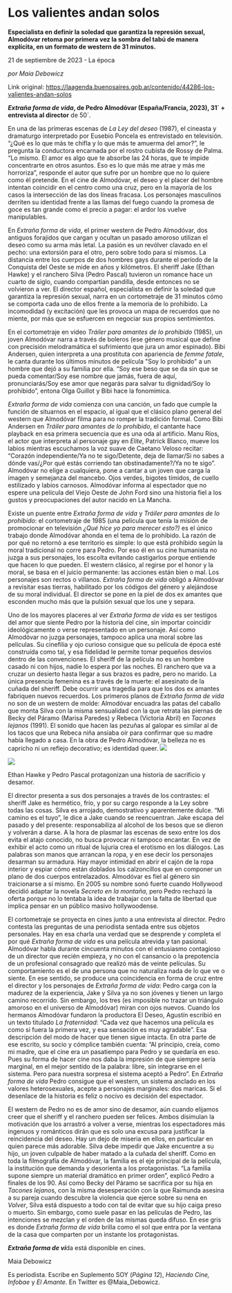 # Los valientes andan solos

**Especialista en definir la soledad que garantiza la represión sexual, Almodóvar retoma por primera vez la sombra del tabú de manera explícita, en un formato de western de 31 minutos.**

21 de septiembre de 2023 - La época

_por Maia Debowicz_

Link original: https://laagenda.buenosaires.gob.ar/contenido/44286-los-valientes-andan-solos



*****Extraña forma de vida*, de Pedro Almodóvar (España/Francia, 2023), 31´ + entrevista al direct**or** de 50´.




En una de las primeras escenas de *La Ley del deseo* (1987), el cineasta y dramaturgo interpretado por Eusebio Poncela es entrevistado en televisión. “¿Qué es lo que más te chifla y lo que más te amuerma del amor?”, le pregunta la conductora encarnada por el rostro cubista de Rossy de Palma. “Lo mismo. El amor es algo que te absorbe las 24 horas, que te impide concentrarte en otros asuntos. Eso es lo que más me atrae y más me horroriza”, responde el autor que sufre por un hombre que no lo quiere como él pretende. En el cine de Almodóvar, el deseo y el placer del hombre intentan coincidir en el centro como una cruz, pero en la mayoría de los casos la intersección de las dos líneas fracasa. Los personajes masculinos derriten su identidad frente a las llamas del fuego cuando la promesa de goce es tan grande como el precio a pagar: el ardor los vuelve manipulables.




En *Extraña forma de vida*, el primer western de Pedro Almodóvar, dos antiguos forajidos que cargan y ocultan un pasado amoroso utilizan el deseo como su arma más letal. La pasión es un revólver clavado en el pecho: una extorsión para el otro, pero sobre todo para sí mismos. La distancia entre los cuerpos de dos hombres gays durante el período de la Conquista del Oeste se mide en años y kilómetros. El sheriff Jake (Ethan Hawke) y el ranchero Silva (Pedro Pascal) tuvieron un romance hace un cuarto de siglo, cuando compartían pandilla, desde entonces no se volvieron a ver. El director español, especialista en definir la soledad que garantiza la represión sexual, narra en un cortometraje de 31 minutos cómo se comporta cada uno de ellos frente a la memoria de lo prohibido. La incomodidad (y excitación) que les provoca un mapa de recuerdos que no miente, por más que se esfuercen en negociar sus propios sentimientos.




En el cortometraje en video *Tráiler para amantes de lo prohibido* (1985), un joven Almodóvar narra a través de boleros (ese género musical que define con precisión melodramática el sufrimiento que jura un amor espinado). Bibi Andersen, quien interpreta a una prostituta con apariencia de *femme fatale*, le canta durante los últimos minutos de película "Soy lo prohibido" a un hombre que dejó a su familia por ella. “Soy ese beso que se da sin que se pueda comentar/Soy ese nombre que jamás, fuera de aquí, pronunciarás/Soy ese amor que negarás para salvar tu dignidad/Soy lo prohibido”, entona Olga Guillot y Bibi hace la fonomímica.




*Extraña forma de vida* comienza con una canción, un fado que cumple la función de situarnos en el espacio, al igual que el clásico plano general del western que Almodóvar filma para no romper la tradición formal. Como Bibi Andersen en *Tráiler para amantes de lo prohibido*, el cantante hace playback en esa primera secuencia que es una oda al artificio. Manu Ríos, el actor que interpreta al personaje gay en *Elite*, Patrick Blanco, mueve los labios mientras escuchamos la voz suave de Caetano Veloso recitar: “Corazón independiente/Ya no te sigo/Detente, deja de llamar/Si no sabes a dónde vas/¿Por qué estás corriendo tan obstinadamente?/Ya no te sigo”. Almodóvar no elige a cualquiera, pone a cantar a un joven que carga la imagen y semejanza del mancebo. Ojos verdes, bigotes tímidos, de cuello estilizado y labios carnosos. Almodóvar informa al espectador que no espere una película del Viejo Oeste de John Ford sino una historia fiel a los gustos y preocupaciones del autor nacido en La Mancha.




Existe un puente entre *Extraña forma de vida* y *Tráiler para amantes de lo prohibido*: el cortometraje de 1985 (una película que tenía la misión de promocionar en televisión *¿Qué hice yo para merecer esto?)* es el único trabajo donde Almodóvar ahonda en el tema de lo prohibido. La razón de por qué no retornó a ese territorio es simple: lo que está prohibido según la moral tradicional no corre para Pedro. Por eso él en su cine humanista no juzga a sus personajes, los escolta evitando castigarlos porque entiende que hacen lo que pueden. El western clásico, al regirse por el honor y la moral, se basa en el juicio permanente: las acciones están bien o mal. Los personajes son rectos o villanos. *Extraña forma de vida* obligó a Almodóvar a revisitar esas tierras, habilitado por los códigos del género y alejándose de su moral individual. El director se pone en la piel de dos ex amantes que esconden mucho más que la pulsión sexual que los une y separa.




 Uno de los mayores placeres al ver *Extraña forma de vida* es ser testigos del amor que siente Pedro por la historia del cine, sin importar coincidir ideológicamente o verse representado en un personaje. Así como Almodóvar no juzga personajes, tampoco aplica una moral sobre las películas. Su cinefilia y ojo curioso consigue que su película de época esté construída como tal, y esa fidelidad le permite tomar pequeños desvíos dentro de las convenciones. El sheriff de la película no es un hombre casado ni con hijos, nadie lo espera por las noches. El ranchero que va a cruzar un desierto hasta llegar a sus brazos es padre, pero no marido. La única presencia femenina es a través de la muerte: el asesinato de la cuñada del sheriff. Debe ocurrir una tragedia para que los dos ex amantes fabriquen nuevos recuerdos. Los primeros planos de *Extraña forma de vida* no son de un western de molde: Almodóvar encuadra las patas del caballo que monta Silva con la misma sensualidad con la que retrata las piernas de Becky del Páramo (Marisa Paredes) y Rebeca (Victoria Abril) en *Tacones lejanos* (1991). El sonido que hacen las pezuñas al galopar es similar al de los tacos que una Rebeca niña ansiaba oír para confirmar que su madre había llegado a casa. En la obra de Pedro Almodóvar, la belleza no es capricho ni un reflejo decorativo; es identidad queer.
![](https://cdn.feater.me/files/images/2685436/0393f5ce-d05b-47fe-89bc-f98d5ee1781e.jpeg)




![](https://cdn.feater.me/files/images/2685459/03ab0620-0137-48ca-af7d-64310513d792.jpg)




Ethan Hawke y Pedro Pascal protagonizan una historia de sacrificio y desamor.




El director presenta a sus dos personajes a través de los contrastes: el sheriff Jake es hermético, frío, y por su cargo responde a la Ley sobre todas las cosas. Silva es arrojado, demostrativo y aparentemente dulce. “Mi camino es el tuyo”, le dice a Jake cuando se reencuentran. Jake escapa del pasado y del presente: responsabiliza al alcohol de los besos que se dieron y volverán a darse. A la hora de plasmar las escenas de sexo entre los dos evita el atajo conocido, no busca provocar ni tampoco encantar. En vez de exhibir el acto como un ritual de lujuria crea el erotismo en los diálogos. Las palabras son manos que arrancan la ropa, y en ese decir los personajes desarman su armadura. Hay mayor intimidad en abrir el cajón de la ropa interior y espiar cómo están doblados los calzoncillos que en componer un plano de dos cuerpos entrelazados. Almodóvar es fiel al género sin traicionarse a sí mismo. En 2005 su nombre sonó fuerte cuando Hollywood decidió adaptar la novela *Secreto en la montaña*, pero Pedro rechazó la oferta porque no lo tentaba la idea de trabajar con la falta de libertad que implica pensar en un público masivo hollywoodense.




El cortometraje se proyecta en cines junto a una entrevista al director. Pedro contesta las preguntas de una periodista sentada entre sus objetos personales. Hay en esa charla una verdad que se desprende y completa el por qué *Extraña forma de vida* es una película atrevida y tan pasional. Almodóvar habla durante cincuenta minutos con el entusiasmo contagioso de un director que recién empieza, y no con el cansancio o la prepotencia de un profesional consagrado que realizó más de veinte películas. Su comportamiento es el de una persona que no naturaliza nada de lo que ve o siente. En ese sentido, se produce una coincidencia en forma de cruz entre el director y los personajes de *Extraña forma de vida*: Pedro carga con la madurez de la experiencia, Jake y Silva ya no son jóvenes y tienen un largo camino recorrido. Sin embargo, los tres (es imposible no trazar un triángulo amoroso en el universo de Almodóvar) miran con ojos nuevos. Cuando los hermanos Almodóvar fundaron la productora El Deseo, Agustín escribió en un texto titulado *La fraternidad*: “Cada vez que hacemos una película es como si fuera la primera vez, y esa sensación es muy agradable”. Esa descripción del modo de hacer que tienen sigue intacta. En otra parte de ese escrito, su socio y cómplice también cuenta: “Al principio, creía, como mi madre, que el cine era un pasatiempo para Pedro y se quedaría en eso. Pues su forma de hacer cine nos daba la impresión de que siempre sería marginal, en el mejor sentido de la palabra: libre, sin integrarse en el sistema. Pero para nuestra sorpresa el sistema aceptó a Pedro”. En *Extraña forma de vida* Pedro consigue que el western, un sistema anclado en los valores heterosexuales, acepte a personajes marginales: dos maricas. Si el desenlace de la historia es feliz o nocivo es decisión del espectador.




El western de Pedro no es de amor sino de desamor, aún cuando elijamos creer que el sheriff y el ranchero pueden ser felices. Ambos disimulan la motivación que los arrastró a volver a verse, mientras los espectadores más ingenuos y románticos dirán que es solo una excusa para justificar la reincidencia del deseo. Hay un dejo de miseria en ellos, en particular en quien parece más adorable. Silva debe impedir que Jake encuentre a su hijo, un joven culpable de haber matado a la cuñada del sheriff. Como en toda la filmografía de Almodóvar, la familia es el eje principal de la película, la institución que demanda y desorienta a los protagonistas. “La familia supone siempre un material dramático en primer orden”, explicó Pedro a finales de los 90. Así como Becky del Páramo se sacrifica por su hija en *Tacones lejano*s, con la misma desesperación con la que Raimunda asesina a su pareja cuando descubre la violencia que ejerce sobre su nena en *Volver*, Silva está dispuesto a todo con tal de evitar que su hijo caiga preso o muerto. Sin embargo, como suele pasar en las películas de Pedro, las intenciones se mezclan y el orden de las mismas queda difuso. En ese gris es donde *Extraña forma de vida* brilla como el sol que entra por la ventana de la casa que comparten por un instante los protagonistas.




***Extraña forma de vi***da está disponible en cines.




Maia Debowicz




Es periodista. Escribe en Suplemento SOY (*Página 12*), *Haciendo* *Cine, Infobae* y *El Amante*. En Twitter es @Maia\_Debowicz.



